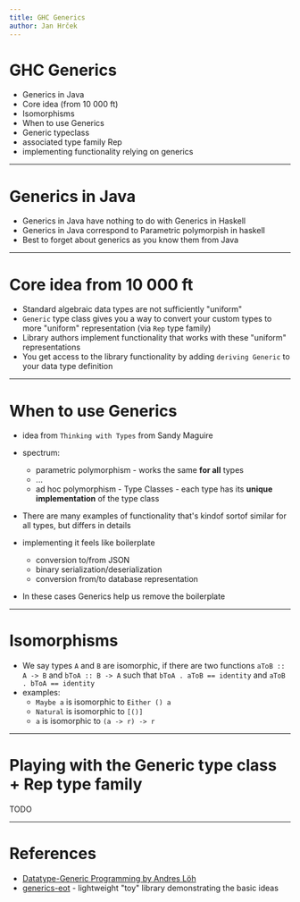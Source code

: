 ```yaml
---
title: GHC Generics
author: Jan Hrček
---
```


# GHC Generics

- Generics in Java
- Core idea (from 10 000 ft)
- Isomorphisms
- When to use Generics
- Generic typeclass
- associated type family Rep
- implementing functionality relying on generics

---

# Generics in Java

- Generics in Java have nothing to do with Generics in Haskell
- Generics in Java correspond to Parametric polymorpish in haskell
- Best to forget about generics as you know them from Java

---

# Core idea from 10 000 ft

- Standard algebraic data types are not sufficiently "uniform"
- `Generic` type class gives you a way to convert your custom types to more "uniform" representation (via `Rep` type family)
- Library authors implement functionality that works with these "uniform" representations
- You get access to the library functionality by adding `deriving Generic` to your data type definition

---

# When to use Generics

- idea from `Thinking with Types` from Sandy Maguire
- spectrum:
    - parametric polymorphism - works the same **for all** types
    - ...
    - ad hoc polymorphism - Type Classes - each type has its **unique implementation** of the type class

- There are many examples of functionality that's kindof sortof similar for all types, but differs in details
- implementing it feels like boilerplate
    - conversion to/from JSON
    - binary serialization/deserialization
    - conversion from/to database representation
- In these cases Generics help us remove the boilerplate

---

# Isomorphisms

- We say types `A` and `B` are isomorphic, if there are two functions
`aToB :: A -> B` and `bToA :: B -> A`
such that `bToA . aToB == identity` and `aToB . bToA == identity`
- examples:
    - `Maybe a` is isomorphic to `Either () a`
    - `Natural` is isomorphic to `[()]`
    - `a` is isomorphic to `(a -> r) -> r`
    
---

# Playing with the Generic type class + Rep type family


TODO


---

# References

- [Datatype-Generic Programming by Andres Löh](https://www.youtube.com/watch?v=pwnrfREbhWY)
- [generics-eot](https://hackage.haskell.org/package/generics-eot-0.4.0.1) - lightweight "toy" library demonstrating the basic ideas
